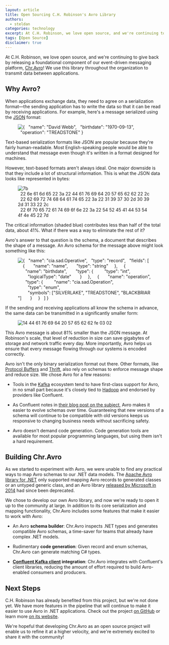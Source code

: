 ```yaml
---
layout: article
title: Open Sourcing C.H. Robinson's Avro Library
authors:
  - steldan
categories: technology
excerpt: At C.H. Robinson, we love open source, and we're continuing to give back by releasing a foundational component of our event-driven messaging platform.
tags: [Open Source]
disclaimer: true
---
```


At C.H. Robinson, we love open source, and we're continuing to give back by releasing a foundational component of our event-driven messaging platform, [Chr.Avro](https://github.com/ch-robinson/dotnet-avro)! We use this library throughout the organization to transmit data between applications.

## Why Avro?

When applications exchange data, they need to agree on a serialization format—the sending application has to write the data so that it can be read by receiving applications. For example, here's a message serialized using the [JSON](https://www.json.org/) format:

<figure>
  <img src="{{site.url}}{{site.baseurl}}/images/posts/2019/bourne-json.png"
   alt="{&#13;&nbsp;&nbsp;&quot;name&quot;:&nbsp;&quot;David Webb&quot;,&#13;&nbsp;&nbsp;&quot;birthdate&quot;:&nbsp;&quot;1970-09-13&quot;,&#13;&nbsp;&nbsp;&quot;operation&quot;:&nbsp;&quot;TREADSTONE&quot;&#13;}"
   aria-label="A JSON-encoded object containing a name field (&quot;David Webb&quot;), a birthdate field (&quot;1970-09-13&quot;), and an operation field (&quot;TREADSTONE&quot;)" />
</figure>

Text-based serialization formats like JSON are popular because they're fairly human-readable. Most English-speaking people would be able to understand that message even though it's written in a format designed for machines.

However, text-based formats aren't always ideal. One major downside is that they include a lot of structural information. This is what the JSON data looks like represented in bytes:

<figure>
  <img src="{{site.url}}{{site.baseurl}}/images/posts/2019/bourne-json-binary.png"
   alt="7b&#13;&nbsp;&nbsp;22&nbsp;6e&nbsp;61&nbsp;6d&nbsp;65&nbsp;22&nbsp;3a&nbsp;22&nbsp;44&nbsp;61&nbsp;76&nbsp;69&nbsp;64&nbsp;20&nbsp;57&nbsp;65&nbsp;62&nbsp;62&nbsp;22&nbsp;2c&#13;&nbsp;&nbsp;22&nbsp;62&nbsp;69&nbsp;72&nbsp;74&nbsp;68&nbsp;64&nbsp;61&nbsp;74&nbsp;65&nbsp;22&nbsp;3a&nbsp;22&nbsp;31&nbsp;39&nbsp;37&nbsp;30&nbsp;2d&nbsp;30&nbsp;39&nbsp;2d&nbsp;31&nbsp;33&nbsp;22&nbsp;2c&#13;&nbsp;&nbsp;22&nbsp;6f&nbsp;70&nbsp;65&nbsp;72&nbsp;61&nbsp;74&nbsp;69&nbsp;6f&nbsp;6e&nbsp;22&nbsp;3a&nbsp;22&nbsp;54&nbsp;52&nbsp;45&nbsp;41&nbsp;44&nbsp;53&nbsp;54&nbsp;4f&nbsp;4e&nbsp;45&nbsp;22&#13;7d"
   aria-label="A binary representation of the JSON object" />
</figure>

The critical information (shaded blue) contributes less than half of the total data, about 41%. What if there was a way to eliminate the rest of it?

Avro's answer to that question is the schema, a document that describes the shape of a message. An Avro schema for the message above might look something like this:

<figure>
  <img src="{{site.url}}{{site.baseurl}}/images/posts/2019/bourne-schema.png"
   alt="{&#13;&nbsp;&nbsp;&quot;name&quot;:&nbsp;&quot;cia.sad.Operative&quot;,&#13;&nbsp;&nbsp;&quot;type&quot;:&nbsp;&quot;record&quot;,&#13;&nbsp;&nbsp;&quot;fields&quot;:&nbsp;[&#13;&nbsp;&nbsp;&nbsp;&nbsp;{&#13;&nbsp;&nbsp;&nbsp;&nbsp;&nbsp;&nbsp;&quot;name&quot;:&nbsp;&quot;name&quot;,&#13;&nbsp;&nbsp;&nbsp;&nbsp;&nbsp;&nbsp;&quot;type&quot;:&nbsp;&quot;string&quot;&#13;&nbsp;&nbsp;&nbsp;&nbsp;},&#13;&nbsp;&nbsp;&nbsp;&nbsp;{&#13;&nbsp;&nbsp;&nbsp;&nbsp;&nbsp;&nbsp;&quot;name&quot;:&nbsp;&quot;birthdate&quot;,&#13;&nbsp;&nbsp;&nbsp;&nbsp;&nbsp;&nbsp;&quot;type&quot;:&nbsp;{&#13;&nbsp;&nbsp;&nbsp;&nbsp;&nbsp;&nbsp;&nbsp;&nbsp;&quot;type&quot;:&nbsp;&quot;int&quot;,&#13;&nbsp;&nbsp;&nbsp;&nbsp;&nbsp;&nbsp;&nbsp;&nbsp;&quot;logicalType&quot;:&nbsp;&quot;date&quot;&#13;&nbsp;&nbsp;&nbsp;&nbsp;&nbsp;&nbsp;}&#13;&nbsp;&nbsp;&nbsp;&nbsp;},&#13;&nbsp;&nbsp;&nbsp;&nbsp;{&#13;&nbsp;&nbsp;&nbsp;&nbsp;&nbsp;&nbsp;&quot;name&quot;:&nbsp;&quot;operation&quot;,&#13;&nbsp;&nbsp;&nbsp;&nbsp;&nbsp;&nbsp;&quot;type&quot;:&nbsp;{&#13;&nbsp;&nbsp;&nbsp;&nbsp;&nbsp;&nbsp;&nbsp;&nbsp;&quot;name&quot;:&nbsp;&quot;cia.sad.Operation&quot;,&#13;&nbsp;&nbsp;&nbsp;&nbsp;&nbsp;&nbsp;&nbsp;&nbsp;&quot;type&quot;:&nbsp;&quot;enum&quot;,&#13;&nbsp;&nbsp;&nbsp;&nbsp;&nbsp;&nbsp;&nbsp;&nbsp;&quot;symbols&quot;:&nbsp;[&quot;SILVERLAKE&quot;,&nbsp;&quot;TREADSTONE&quot;,&nbsp;&quot;BLACKBRIAR&quot;]&#13;&nbsp;&nbsp;&nbsp;&nbsp;&nbsp;&nbsp;}&#13;&nbsp;&nbsp;&nbsp;&nbsp;}&#13;&nbsp;&nbsp;]&#13;}&#13;"
   aria-label="An Avro schema named &quot;cia.sad.Operative&quot; that matches the structure of the JSON object" />
</figure>

If the sending and receiving applications all know the schema in advance, the same data can be transmitted in a significantly smaller form:

<figure>
  <img src="{{site.url}}{{site.baseurl}}/images/posts/2019/bourne-avro-binary.png"
   alt="14&nbsp;44&nbsp;61&nbsp;76&nbsp;69&nbsp;64&nbsp;20&nbsp;57&nbsp;65&nbsp;62&nbsp;62&#13;fe&nbsp;03&#13;02"
   aria-label="A binary Avro encoding of the data contained in the JSON object" />
</figure>

This Avro message is about 81% smaller than the JSON message. At Robinson's scale, that level of reduction in size can save gigabytes of storage and network traffic every day. More importantly, Avro helps us ensure that every message flowing through our systems is encoded correctly.

Avro isn't the only binary serialization format out there. Other formats, like [Protocol Buffers](https://developers.google.com/protocol-buffers/) and [Thrift](https://thrift.apache.org/), also rely on schemas to enforce message shape and reduce size. We chose Avro for a few reasons:

* Tools in the [Kafka](https://kafka.apache.org/) ecosystem tend to have first-class support for Avro, in no small part because it's closely tied to [Hadoop](https://hadoop.apache.org/) and endorsed by providers like Confluent.

* As Confluent notes in [their blog post on the subject](https://www.confluent.io/blog/avro-kafka-data/), Avro makes it easier to evolve schemas over time. Guaranteeing that new versions of a schema will continue to be compatible with old versions keeps us responsive to changing business needs without sacrificing safety.

* Avro doesn't demand code generation. Code generation tools are available for most popular programming languages, but using them isn't a hard requirement.

## Building Chr.Avro

As we started to experiment with Avro, we were unable to find any practical ways to map Avro schemas to our .NET data models. The [Apache Avro library for .NET](https://github.com/apache/avro/tree/master/lang/csharp) only supported mapping Avro records to generated classes or an untyped generic class, and an Avro library [released by Microsoft in 2014](https://azure.microsoft.com/en-us/blog/microsoft-avro-library/) had since been deprecated.

We chose to develop our own Avro library, and now we're ready to open it up to the community at large. In addition to its core serialization and mapping functionality, Chr.Avro includes some features that make it easier to work with Avro:

* An Avro **schema builder**: Chr.Avro inspects .NET types and generates compatible Avro schemas, a time-saver for teams that already have complex .NET models.

* Rudimentary **code generation**: Given record and enum schemas, Chr.Avro can generate matching C# types.

* **[Confluent Kafka client](https://github.com/confluentinc/confluent-kafka-dotnet) integration**: Chr.Avro integrates with Confluent's client libraries, reducing the amount of effort required to build Avro-enabled consumers and producers.

## Next Steps

C.H. Robinson has already benefited from this project, but we're not done yet. We have more features in the pipeline that will continue to make it easier to use Avro in .NET applications. Check out the project [on GitHub](https://github.com/ch-robinson/dotnet-avro) or learn more [on its website](https://engineering.chrobinson.com/dotnet-avro/).

We're hopeful that developing Chr.Avro as an open source project will enable us to refine it at a higher velocity, and we're extremely excited to share it with the community!
